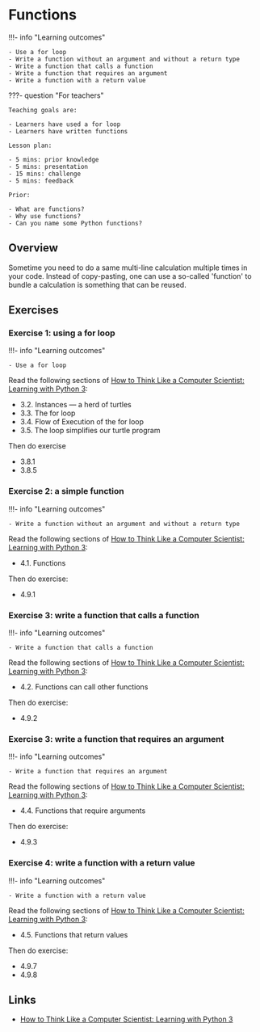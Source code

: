 # Functions

!!!- info "Learning outcomes"

    - Use a for loop
    - Write a function without an argument and without a return type
    - Write a function that calls a function
    - Write a function that requires an argument
    - Write a function with a return value

???- question "For teachers"

    Teaching goals are:

    - Learners have used a for loop
    - Learners have written functions

    Lesson plan:

    - 5 mins: prior knowledge
    - 5 mins: presentation
    - 15 mins: challenge
    - 5 mins: feedback

    Prior:

    - What are functions?
    - Why use functions?
    - Can you name some Python functions?

## Overview

Sometime you need to do a same multi-line calculation multiple times in your code.
Instead of copy-pasting, one can use a so-called 'function'
to bundle a calculation is something that can be reused.

## Exercises

### Exercise 1: using a for loop

!!!- info "Learning outcomes"

    - Use a for loop

Read the following sections of
[How to Think Like a Computer Scientist: Learning with Python 3](https://openbookproject.net/thinkcs/python/english3e/index.html):

- 3.2. Instances — a herd of turtles
- 3.3. The for loop
- 3.4. Flow of Execution of the for loop
- 3.5. The loop simplifies our turtle program

Then do exercise

- 3.8.1
- 3.8.5

### Exercise 2: a simple function

!!!- info "Learning outcomes"

    - Write a function without an argument and without a return type

Read the following sections of
[How to Think Like a Computer Scientist: Learning with Python 3](https://openbookproject.net/thinkcs/python/english3e/index.html):

- 4.1. Functions

Then do exercise:

- 4.9.1

### Exercise 3: write a function that calls a function

!!!- info "Learning outcomes"

    - Write a function that calls a function

Read the following sections of
[How to Think Like a Computer Scientist: Learning with Python 3](https://openbookproject.net/thinkcs/python/english3e/index.html):

- 4.2. Functions can call other functions

Then do exercise:

- 4.9.2

### Exercise 3: write a function that requires an argument

!!!- info "Learning outcomes"

    - Write a function that requires an argument

Read the following sections of
[How to Think Like a Computer Scientist: Learning with Python 3](https://openbookproject.net/thinkcs/python/english3e/index.html):

- 4.4. Functions that require arguments

Then do exercise:

- 4.9.3

### Exercise 4: write a function with a return value

!!!- info "Learning outcomes"

    - Write a function with a return value

Read the following sections of
[How to Think Like a Computer Scientist: Learning with Python 3](https://openbookproject.net/thinkcs/python/english3e/index.html):

- 4.5. Functions that return values

Then do exercise:

- 4.9.7
- 4.9.8

## Links

- [How to Think Like a Computer Scientist: Learning with Python 3](https://openbookproject.net/thinkcs/python/english3e/index.html)
